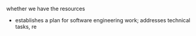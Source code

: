whether we have the resources

- establishes a plan for software engineering work; addresses technical tasks, re
